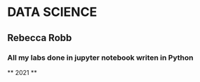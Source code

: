 # DATA SCIENCE

## Rebecca Robb

### All my labs done in jupyter notebook writen in Python

** 2021 **
